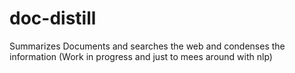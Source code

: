 # doc-distill

Summarizes Documents and searches the web and condenses the information
(Work in progress and just to mees around with nlp)
